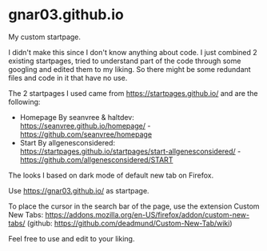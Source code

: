 # gnar03.github.io

My custom startpage.

I didn't make this since I don't know anything about code. I just combined 2 existing startpages, tried to understand part of the code through some googling and edited them to my liking. So there might be some redundant files and code in it that have no use.

The 2 startpages I used came from https://startpages.github.io/ and are the following:
* Homepage By seanvree & haltdev: https://seanvree.github.io/homepage/ - https://github.com/seanvree/homepage
* Start By allgenesconsidered: https://startpages.github.io/startpages/start-allgenesconsidered/ - https://github.com/allgenesconsidered/START

The looks I based on dark mode of default new tab on Firefox.

Use https://gnar03.github.io/ as startpage.

To place the cursor in the search bar of the page, use the extension Custom New Tabs: https://addons.mozilla.org/en-US/firefox/addon/custom-new-tabs/ (github: https://github.com/deadmund/Custom-New-Tab/wiki)

Feel free to use and edit to your liking.
